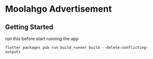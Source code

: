 # Moolahgo Advertisement

## Getting Started

run this before start running the app

```flutter
flutter packages pub run build_runner build --delete-conflicting-outputs
```